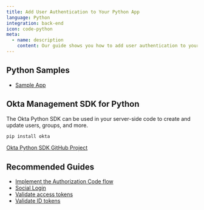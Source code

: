 ```yaml
---
title: Add User Authentication to Your Python App
language: Python
integration: back-end
icon: code-python
meta:
  - name: description
    content: Our guide shows you how to add user authentication to your Python app with examples using Flask.
---
```


## Python Samples

<ul class="language-ctas">
	<li>
		<a href='https://github.com/okta/samples-python-flask' class='Button--blueDarkOutline' data-proofer-ignore>
			<span>Sample App</span>
		</a>
	</li>
</ul>

## Okta Management SDK for Python

The Okta Python SDK can be used in your server-side code to create and update users, groups, and more.

```bash
pip install okta
```
<a href='https://github.com/okta/okta-sdk-python'>
	<span class='fa fa-github'></span> <span>Okta Python SDK GitHub Project</span>
</a>

## Recommended Guides


- [Implement the Authorization Code flow](/docs/guides/implement-auth-code/)
- [Social Login](/docs/concepts/social-login/)
- [Validate access tokens](/docs/guides/validate-access-tokens)
- [Validate ID tokens](/docs/guides/validate-id-tokens)

